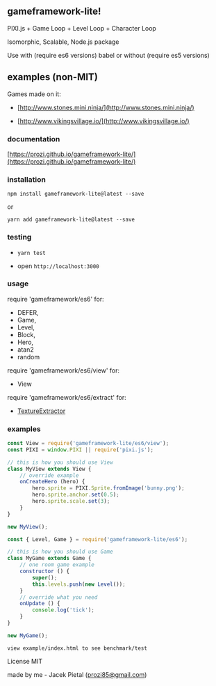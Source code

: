 ## gameframework-lite!

PIXI.js + Game Loop + Level Loop + Character Loop

Isomorphic, Scalable, Node.js package

Use with (require es6 versions) babel or without (require es5 versions)

## examples (non-MIT)

Games made on it:

* [http://www.stones.mini.ninja/](http://www.stones.mini.ninja/)

* [http://www.vikingsvillage.io/](http://www.vikingsvillage.io/)

### documentation

[https://prozi.github.io/gameframework-lite/](https://prozi.github.io/gameframework-lite/)

### installation

`npm install gameframework-lite@latest --save`

or

`yarn add gameframework-lite@latest --save`

### testing

* `yarn test`

* open `http://localhost:3000`

### usage

require 'gameframework/es6' for:

- DEFER,
- Game,
- Level,
- Block,
- Hero,
- atan2
- random

require 'gameframework/es6/view' for:

- View

require 'gameframework/es6/extract' for:

- [TextureExtractor](https://prozi.github.io/gameframework-lite/class/docs-src/extract.js~TextureExtractor.html)

### examples

```javascript
const View = require('gameframework-lite/es6/view');
const PIXI = window.PIXI || require('pixi.js');

// this is how you should use View
class MyView extends View {
	// override example
	onCreateHero (hero) {
		hero.sprite = PIXI.Sprite.fromImage('bunny.png');
		hero.sprite.anchor.set(0.5);
		hero.sprite.scale.set(3);
	}
}

new MyView();
```

```javascript
const { Level, Game } = require('gameframework-lite/es6');

// this is how you should use Game
class MyGame extends Game {
	// one room game example
	constructor () {
		super();
		this.levels.push(new Level());
	}
	// override what you need
	onUpdate () {
		console.log('tick');
	}
}

new MyGame();
```


`view example/index.html to see benchmark/test`


License MIT

made by me - Jacek Pietal (prozi85@gmail.com)

